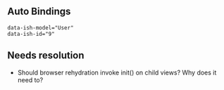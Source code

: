 ## Auto Bindings

	data-ish-model="User"
	data-ish-id="9"
	
## Needs resolution
- Should browser rehydration invoke init() on child views? Why does it need to?
